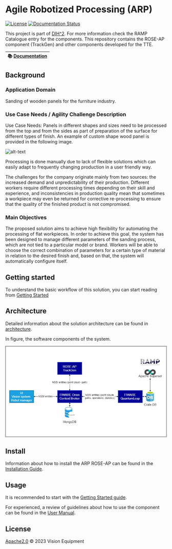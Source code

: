 # Agile Robotized Processing (ARP)

[![License](https://img.shields.io/badge/License-Apache%202.0-blue.svg)](https://opensource.org/licenses/Apache-2.0)
[![Documentation Status](https://readthedocs.org/projects/arp/badge/?version=latest)](https://arp.readthedocs.io/en/latest)

This project is part of [DIH^2](http://www.dih-squared.eu/). For more information check the RAMP Catalogue entry for the components.
This repository contains the ROSE-AP component (TrackGen) and other components developed for the TTE.

| :books: [Documentation](https://arp.readthedocs.io/en/latest) |
| --------------------------------------------- | 


## Background

### Application Domain

Sanding of wooden panels for the furniture industry.

### Use Case Needs / Agility Challenge Description

Use Case Needs: Panels in different shapes and sizes need to be processed from the top and from the sides as part of preparation 
of the surface for different types of finish. An example of custom shape wood panel is provided in the following image.

![alt-text](docs/images/panel.png)

Processing is done manually due to lack of flexible solutions which can easily adapt to frequently changing production in a user friendly way.

The challenges for the company originate mainly from two sources: the increased demand and unpredictability of their production. 
Different workers require different processing times depending on their skill and experience, and inconsistencies in production 
quality mean that sometimes a workpiece may even be returned for corrective re-processing to ensure that the quality of the
finished product is not compromised.

### Main Objectives

The proposed solution aims to achieve high flexibility for automating the processing of flat workpieces.
In order to achieve this goal, the system has been designed to manage different parameters of the sanding process,
which are not tied to a particular model or brand.
Workers will be able to choose the correct combination of parameters for a certain type of material in relation to the 
desired finish and, based on that, the system will automatically configure itself.

## Getting started

To understand the basic workflow of this solution, you can start reading from [Getting Started](docs/getting-started.md)

## Architecture

Detailed information about the solution architecture can be found in [architecture](docs/architecture.md).

In figure, the software components of the system.

![alt-text](docs/images/architecture.png)

## Install

Information about how to install the ARP ROSE-AP can be found in the [Installation Guide](docs/installationguide.md).

## Usage

It is recommended to start with the [Getting Started guide](docs/getting-started.md).

For experienced, a review of guidelines about how to use the component can be found in the [User Manual](docs/usermanual.md).

## License

[Apache2.0](LICENSE) © 2023 Vision Equipment 
